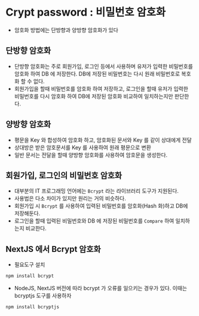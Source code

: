 # Crypt password : 비밀번호 암호화

- 암호화 방법에는 단방향과 양방향 암호화가 있다

## 단방향 암호화

- 단방향 암호화는 주로 회원가입, 로그인 등에서 사용하며 유저가 입력한 비밀번호를 암호화 하여 DB 에 저장한다. DB에 저장된 비밀번호는 다시 원래 비밀번호로 복호화 할 수 없다.
- 회원가입을 할때 비밀번호를 암호화 하여 저장하고, 로그인을 할때 유저가 입력한 비밀번호를 다시 암호화 하여 DB에 저장된 암호화 비교하여 일치하는지만 판단한다.

## 양방향 암호화

- 평문을 Key 와 합성하여 암호화 하고, 암호화된 문서와 Key 를 같이 상대에게 전달
- 상대방은 받은 암호문서를 Key 를 사용하여 원래 평문으로 변환
- 일반 문서는 전달을 할때 양방향 암호화를 사용하여 암호문을 생성한다.

## 회원가입, 로그인의 비밀번호 암호화

- 대부분의 IT 프로그래밍 언어에는 `Bcrypt` 라는 라이브러리 도구가 지원된다.
- 사용법은 다소 차이가 있지만 원리는 거의 비슷하다.
- 회원가입 시 `Bcrypt` 를 사용하여 입력된 비밀번호를 암호화(Hash 화)하고 DB에 저장해둔다.
- 로그인을 할때 입력된 비밀번호와 DB 에 저장된 비밀번호를 `Compare` 하여 일치하는지 비교한다.

## NextJS 에서 Bcrypt 암호화

- 필요도구 설치

```bash
npm install bcrypt
```

- NodeJS, NextJS 버전에 따라 bcrypt 가 오류를 일으키는 경우가 있다. 이때는 bcryptjs 도구를 사용하자

```bash
npm install bcryptjs
```
